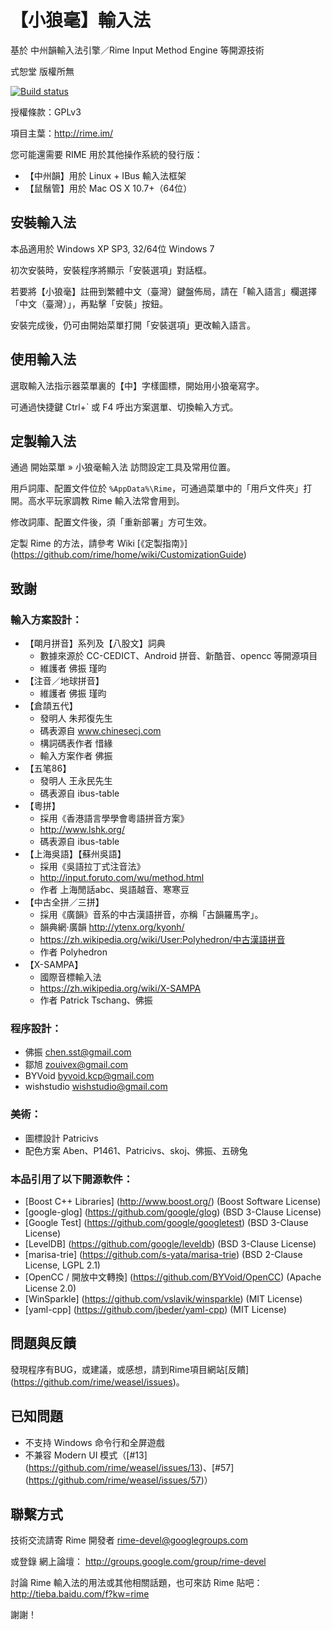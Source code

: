 ﻿【小狼毫】輸入法
================

基於 中州韻輸入法引擎／Rime Input Method Engine 等開源技術

式恕堂 版權所無

[![Build status](https://ci.appveyor.com/api/projects/status/github/rime/weasel?svg=true)](https://ci.appveyor.com/project/lotem/weasel)

授權條款：GPLv3

項目主葉：http://rime.im/

您可能還需要 RIME 用於其他操作系統的發行版：
  * 【中州韻】用於 Linux + IBus 輸入法框架
  * 【鼠鬚管】用於 Mac OS X 10.7+（64位）

安裝輸入法
----------

本品適用於 Windows XP SP3, 32/64位 Windows 7

初次安裝時，安裝程序將顯示「安裝選項」對話框。

若要將【小狼毫】註冊到繁體中文（臺灣）鍵盤佈局，請在「輸入語言」欄選擇「中文（臺灣）」，再點擊「安裝」按鈕。

安裝完成後，仍可由開始菜單打開「安裝選項」更改輸入語言。

使用輸入法
----------

選取輸入法指示器菜單裏的【中】字樣圖標，開始用小狼毫寫字。

可通過快捷鍵 Ctrl+` 或 F4 呼出方案選單、切換輸入方式。

定製輸入法
----------

通過 開始菜單 » 小狼毫輸入法 訪問設定工具及常用位置。

用戶詞庫、配置文件位於 `%AppData%\Rime`，可通過菜單中的「用戶文件夾」打開。高水平玩家調教 Rime 輸入法常會用到。

修改詞庫、配置文件後，須「重新部署」方可生效。

定製 Rime 的方法，請參考 Wiki [《定製指南》] (https://github.com/rime/home/wiki/CustomizationGuide)

致謝
----

### 輸入方案設計：
  * 【朙月拼音】系列及【八股文】詞典
    - 數據來源於 CC-CEDICT、Android 拼音、新酷音、opencc 等開源項目
    - 維護者 佛振 瑾昀
  * 【注音／地球拼音】
    - 維護者 佛振 瑾昀
  * 【倉頡五代】
    - 發明人 朱邦復先生
    - 碼表源自 www.chinesecj.com
    - 構詞碼表作者 惜緣
    - 輸入方案作者 佛振
  * 【五笔86】
    - 發明人 王永民先生
    - 碼表源自 ibus-table
  * 【粵拼】
    - 採用《香港語言學學會粵語拼音方案》
    - http://www.lshk.org/
    - 碼表源自 ibus-table
  * 【上海吳語】【蘇州吳語】
    - 採用《吳語拉丁式注音法》
    - http://input.foruto.com/wu/method.html
    - 作者 上海閒話abc、吳語越音、寒寒豆
  * 【中古全拼／三拼】
    - 採用《廣韻》音系的中古漢語拼音，亦稱「古韻羅馬字」。
    - 韻典網·廣韻 http://ytenx.org/kyonh/
    - https://zh.wikipedia.org/wiki/User:Polyhedron/中古漢語拼音
    - 作者 Polyhedron
  * 【X-SAMPA】
    - 國際音標輸入法
    - https://zh.wikipedia.org/wiki/X-SAMPA
    - 作者 Patrick Tschang、佛振

### 程序設計：
  * 佛振 <chen.sst@gmail.com>
  * 鄒旭 <zouivex@gmail.com>
  * BYVoid <byvoid.kcp@gmail.com>
  * wishstudio <wishstudio@gmail.com>

### 美術：
  * 圖標設計 Patricivs
  * 配色方案 Aben、P1461、Patricivs、skoj、佛振、五磅兔

### 本品引用了以下開源軟件：
  * [Boost C++ Libraries] (http://www.boost.org/) (Boost Software License)
  * [google-glog] (https://github.com/google/glog) (BSD 3-Clause License)
  * [Google Test] (https://github.com/google/googletest) (BSD 3-Clause License)
  * [LevelDB] (https://github.com/google/leveldb) (BSD 3-Clause License)
  * [marisa-trie] (https://github.com/s-yata/marisa-trie) (BSD 2-Clause License, LGPL 2.1)
  * [OpenCC / 開放中文轉換] (https://github.com/BYVoid/OpenCC) (Apache License 2.0)
  * [WinSparkle] (https://github.com/vslavik/winsparkle) (MIT License)
  * [yaml-cpp] (https://github.com/jbeder/yaml-cpp) (MIT License)

問題與反饋
----------

發現程序有BUG，或建議，或感想，請到Rime項目網站[反饋] (https://github.com/rime/weasel/issues)。

已知問題
--------

  * 不支持 Windows 命令行和全屏遊戲
  * 不兼容 Modern UI 模式（[#13] (https://github.com/rime/weasel/issues/13)、[#57] (https://github.com/rime/weasel/issues/57)）

聯繫方式
--------

技術交流請寄 Rime 開發者 <rime-devel@googlegroups.com>

或登錄 網上論壇：
http://groups.google.com/group/rime-devel

討論 Rime 輸入法的用法或其他相關話題，也可來訪 Rime 貼吧：
http://tieba.baidu.com/f?kw=rime

謝謝！
